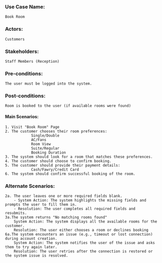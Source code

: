 ### Use Case Name:
    Book Room

### Actors:
    Customers
### Stakeholders:
    Staff Members (Reception)
### Pre-conditions:
    The user must be logged into the system.
### Post-conditions:
    Room is booked to the user (if available rooms were found)
#### Main Scenarios:
    1. Visit "Book Room" Page
    2. The customer chooses their room preferences:
                Single/Double
                AC/Fans
                Room View
                Suite/Regular
                Booking Duration
    3. The system should look for a room that matches these preferences.
    4. The customer should choose to confirm booking.
    5. The customer should provide their payment details:
                Cash/Fawry/Credit Card
    6. The system should confirm successful booking of the room.
### Alternate Scenarios:
    2a. The user leaves one or more required fields blank.
        - System Action: The system highlights the missing fields and prompts the user to fill them in.
        - Resolution: The user completes all required fields and resubmits.
    3a.The system returns "No matching rooms found"
        System Action: The system displays all the available rooms for the customer.
        Resolution: The user either chooses a room or declines booking
    6a.The system encounters an issue (e.g., timeout or lost connection) during account creation.
        System Action: The system notifies the user of the issue and asks them to try again later.
        Resolution: The user retries after the connection is restored or the system issue is resolved.
